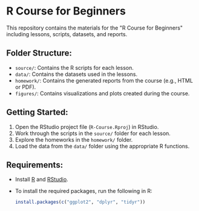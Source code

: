 # R Course for Beginners

This repository contains the materials for the "R Course for Beginners" including lessons, scripts, datasets, and reports.

## Folder Structure:
- `source/`: Contains the R scripts for each lesson.
- `data/`: Contains the datasets used in the lessons.
- `homework/`: Contains the generated reports from the course (e.g., HTML or PDF).
- `figures/`: Contains visualizations and plots created during the course.

## Getting Started:
1. Open the RStudio project file (`R-Course.Rproj`) in RStudio.
2. Work through the scripts in the `source/` folder for each lesson.
3. Explore the homeworks in the `homework/` folder.
4. Load the data from the `data/` folder using the appropriate R functions.

## Requirements:
- Install [R](https://cran.r-project.org/) and [RStudio](https://rstudio.com/).
- To install the required packages, run the following in R:
  
  ```r
  install.packages(c("ggplot2", "dplyr", "tidyr"))

